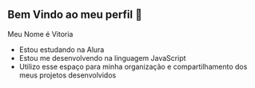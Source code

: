 ## Bem Vindo ao meu perfil 📸
Meu Nome é Vitoria
- Estou estudando na Alura
- Estou me desenvolvendo na linguagem JavaScript
- Utilizo esse espaço para minha organização e compartilhamento dos meus projetos desenvolvidos
